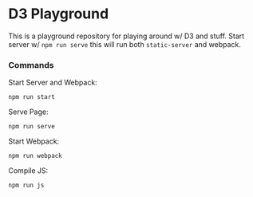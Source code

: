 # D3 Playground

This is a playground repository for playing around w/ D3 and stuff. Start server w/ `npm run serve` this will run both `static-server` and webpack.

### Commands

Start Server and Webpack:

```npm run start```

Serve Page:

```npm run serve```

Start Webpack: 

```npm run webpack```

Compile JS:

```npm run js```